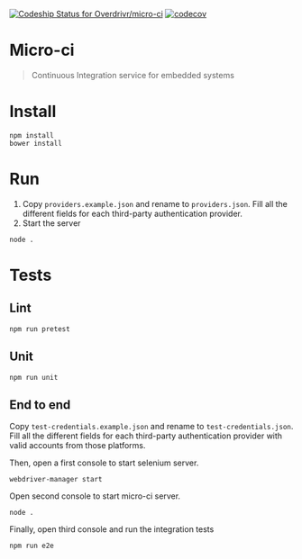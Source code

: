 [ ![Codeship Status for Overdrivr/micro-ci](https://codeship.com/projects/48e15dc0-0f71-0134-8b30-3a660a5bed18/status?branch=master)](https://codeship.com/projects/156640)
[![codecov](https://codecov.io/gh/Overdrivr/micro-ci/branch/master/graph/badge.svg?token=u9QO851ER5)](https://codecov.io/gh/Overdrivr/micro-ci)

# Micro-ci
> Continuous Integration service for embedded systems

# Install

```
npm install
bower install
```

# Run
1. Copy `providers.example.json` and rename to `providers.json`.
Fill all the different fields for each third-party authentication provider.
2. Start the server

```
node .
```

# Tests
## Lint

```
npm run pretest
```

## Unit

```
npm run unit
```

## End to end
Copy `test-credentials.example.json` and rename to `test-credentials.json`.
Fill all the different fields for each third-party authentication provider with
valid accounts from those platforms.

Then, open a first console to start selenium server.
```
webdriver-manager start
```
Open second console to start micro-ci server.
```
node .
```
Finally, open third console and run the integration tests
```
npm run e2e
```
